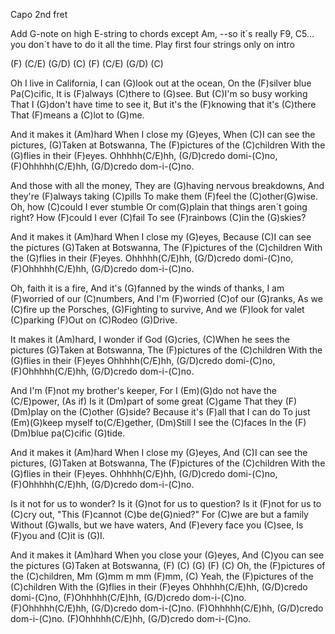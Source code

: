 Capo 2nd fret

Add G-note on high E-string to chords except Am, 
--so it´s really F9, C5…you don´t have to do it all the time.
Play first four strings only on intro

(F) (C/E) (G/D) (C)  (F) (C/E) (G/D) (C)

Oh I live in California,
I can (G)look out at the ocean,
On the (F)silver blue Pa(C)cific,
It is (F)always (C)there to (G)see.
But (C)I'm so busy working
That I (G)don't have time to see it,
But it's the (F)knowing that it's (C)there
That (F)means a (C)lot to (G)me.

And it makes it (Am)hard
When I close my (G)eyes,
When (C)I can see the pictures,
(G)Taken at Botswanna,
The (F)pictures of the (C)children
With the (G)flies in their (F)eyes. 
Ohhhhh(C/E)hh, (G/D)credo domi-(C)no,
(F)Ohhhhh(C/E)hh, (G/D)credo dom-i-(C)no.

And those with all the money,
They are (G)having nervous breakdowns,
And they're (F)always taking (C)pills
To make them (F)feel the (C)other(G)wise.
Oh, how (C)could I ever stumble 
Or com(G)plain that things aren´t going right?
How (F)could I ever (C)fail
To see (F)rainbows (C)in the (G)skies?

And it makes it (Am)hard
When I close my (G)eyes,
Because (C)I can see the pictures
(G)Taken at Botswanna,
The (F)pictures of the (C)children
With the (G)flies in their (F)eyes. 
Ohhhhh(C/E)hh, (G/D)credo domi-(C)no,
(F)Ohhhhh(C/E)hh, (G/D)credo dom-i-(C)no.

Oh, faith it is a fire,
And it's (G)fanned by the winds of thanks,
I am (F)worried of our (C)numbers,
And I'm (F)worried (C)of our (G)ranks,
As we (C)fire up the Porsches,
(G)Fighting to survive,
And we (F)look for valet (C)parking
(F)Out on (C)Rodeo (G)Drive.

It makes it (Am)hard,
I wonder if God (G)cries,
(C)When he sees the pictures
(G)Taken at Botswanna,
The (F)pictures of the (C)children
With the (G)flies in their (F)eyes 
Ohhhhh(C/E)hh, (G/D)credo domi-(C)no,
(F)Ohhhhh(C/E)hh, (G/D)credo dom-i-(C)no.

And I'm (F)not my brother's keeper,
For I (Em)(G)do not have the (C/E)power,
(As if) Is it (Dm)part of some great (C)game
That they (F)(Dm)play on the (C)other (G)side?
Because it's (F)all that I can do
To just (Em)(G)keep myself to(C/E)gether,
(Dm)Still I see the (C)faces
In the (F)(Dm)blue pa(C)cific (G)tide.

And it makes it (Am)hard
When I close my (G)eyes,
And (C)I can see the pictures,
(G)Taken at Botswanna,
The (F)pictures of the (C)children
With the (G)flies in their (F)eyes.
Ohhhhh(C/E)hh, (G/D)credo domi-(C)no,
(F)Ohhhhh(C/E)hh, (G/D)credo dom-i-(C)no.

Is it not for us to wonder?
Is it (G)not for us to question?
Is it (F)not for us to (C)cry out,
"This (F)cannot (C)be de(G)nied?"
For (C)we are but a family
Without (G)walls, but we have waters,
And (F)every face you (C)see,
Is (F)you and (C)it is (G)I.

And it makes it (Am)hard
When you close your (G)eyes,
And (C)you can see the pictures
(G)Taken at Botswanna, (F) (C) (G) (F)   (C)
Oh, the (F)pictures of the (C)children,
Mm (G)mm m mm (F)mm, (C)
Yeah, the (F)pictures of the (C)children
With the (G)flies in their (F)eyes
Ohhhhh(C/E)hh, (G/D)credo domi-(C)no,
(F)Ohhhhh(C/E)hh, (G/D)credo dom-i-(C)no.
(F)Ohhhhh(C/E)hh, (G/D)credo dom-i-(C)no.
(F)Ohhhhh(C/E)hh, (G/D)credo dom-i-(C)no.
(F)Ohhhhh(C/E)hh, (G/D)credo dom-i-(C)no.
